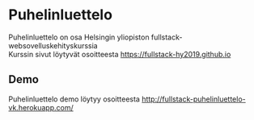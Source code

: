 # Puhelinluettelo
Puhelinluettelo on osa Helsingin yliopiston fullstack-websovelluskehityskurssia<br/>
Kurssin sivut löytyvät osoitteesta https://fullstack-hy2019.github.io
## Demo
Puhelinluettelo demo löytyy osoitteesta http://fullstack-puhelinluettelo-vk.herokuapp.com/
